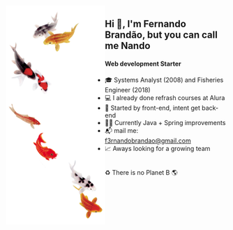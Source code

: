 
<img align="left" alt="an shoal fishers" height="500em" width="227" src="akira.png">
<h2>  Hi 👋, I'm Fernando Brandão, but you can call me Nando</h2> 
<h4> Web development Starter</h4>

- 🎓 Systems Analyst (2008) and Fisheries Engineer (2018)  <br>
- 💻 I already done refrash courses at Alura  <br>
- 🔭 Started by front-end, intent get back-end <br>
- 🧑‍💻 Currently Java + Spring improvements<br>
- 📬 mail me: f3rnandobrandao@gmail.com <br>
- 📈 Aways looking for a growing team <br>


<!--<img src="hi.gif" width="20px">-->
<br>♻️ There is no Planet B 🌎 <br>

